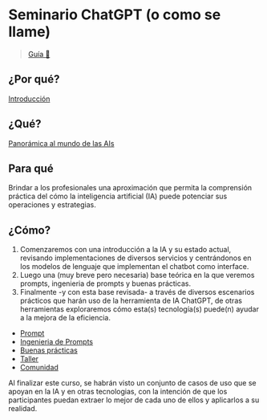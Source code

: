 # Seminario ChatGPT (o como se llame)

> [Guía 📅](https://docs.google.com/spreadsheets/d/1CMCHoDKnVWJjKiB7Cp6_UR6JxROY0A3XASgdRtyVELc/edit?usp=sharing)

## ¿Por qué?

[Introducción](documentos/intro.md)

## ¿Qué?

[Panorámica al mundo de las AIs](panorámica.md)

## Para qué

Brindar a los profesionales una aproximación que permita la comprensión práctica del cómo la inteligencia artificial (IA) puede potenciar sus operaciones y estrategias.

## ¿Cómo?

1. Comenzaremos con una introducción a la IA y su estado actual, revisando implementaciones de diversos servicios y centrándonos en los modelos de lenguaje que implementan el chatbot como interface.
1. Luego una (muy breve pero necesaria) base teórica en la que veremos prompts, ingenieria de prompts y buenas prácticas.
1. Finalmente -y con esta base revisada- a través de diversos escenarios prácticos que harán uso de la herramienta de IA ChatGPT, de otras herramientas exploraremos cómo esta(s) tecnología(s) puede(n) ayudar a la mejora de la eficiencia. 

- [Prompt](prompts/prompts.md) 
- [Ingenieria de Prompts](ingenieriaDePrompts/README.md) 
- [Buenas prácticas](ingenieriaDePrompts/buenasPracticas.md) 
- [Taller](taller.md)
- [Comunidad](comunidad.md)

Al finalizar este curso, se habrán visto un conjunto de casos de uso que se apoyan en la IA y en otras tecnologias, con la intención de que los participantes puedan extraer lo mejor de cada uno de ellos y aplicarlos a su realidad.